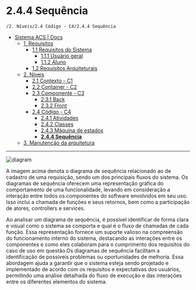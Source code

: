 # 2.4.4 Sequência

`/2. Níveis/2.4 Código - C4/2.4.4 Sequência`

* [Sistema ACS | Docs](../../../README.md)
  * [1. Requisitos](../../../1.%20Requisitos/README.md)
    * [1.1 Requisitos do Sistema](../../../1.%20Requisitos/1.1%20Requisitos%20do%20Sistema/README.md)
      * [1.1.1 Usuário geral](../../../1.%20Requisitos/1.1%20Requisitos%20do%20Sistema/1.1.1%20Usu%C3%A1rio%20geral/README.md)
      * [1.1.2 Aluno](../../../1.%20Requisitos/1.1%20Requisitos%20do%20Sistema/1.1.2%20Aluno/README.md)
    * [1.2 Requisitos Arquiteturais](../../../1.%20Requisitos/1.2%20Requisitos%20Arquiteturais/README.md)
  * [2. Níveis](../../../2.%20N%C3%ADveis/README.md)
    * [2.1 Contexto - C1](../../../2.%20N%C3%ADveis/2.1%20Contexto%20-%20C1/README.md)
    * [2.2 Container - C2](../../../2.%20N%C3%ADveis/2.2%20Container%20-%20C2/README.md)
    * [2.3 Componente - C3](../../../2.%20N%C3%ADveis/2.3%20Componente%20-%20C3/README.md)
      * [2.3.1 Back](../../../2.%20N%C3%ADveis/2.3%20Componente%20-%20C3/2.3.1%20Back/README.md)
      * [2.3.2 Front](../../../2.%20N%C3%ADveis/2.3%20Componente%20-%20C3/2.3.2%20Front/README.md)
    * [2.4 Código - C4](../../../2.%20N%C3%ADveis/2.4%20C%C3%B3digo%20-%20C4/README.md)
      * [2.4.1 Atividades](../../../2.%20N%C3%ADveis/2.4%20C%C3%B3digo%20-%20C4/2.4.1%20Atividades/README.md)
      * [2.4.2 Classes](../../../2.%20N%C3%ADveis/2.4%20C%C3%B3digo%20-%20C4/2.4.2%20Classes/README.md)
      * [2.4.3 Máquina de estados](../../../2.%20N%C3%ADveis/2.4%20C%C3%B3digo%20-%20C4/2.4.3%20M%C3%A1quina%20de%20estados/README.md)
      * [**2.4.4 Sequência**](../../../2.%20N%C3%ADveis/2.4%20C%C3%B3digo%20-%20C4/2.4.4%20Sequ%C3%AAncia/README.md)
  * [3. Manutenção da arquitetura](../../../3.%20Manuten%C3%A7%C3%A3o%20da%20arquitetura/README.md)

---

![diagram](https://www.plantuml.com/plantuml/svg/0/jLNDRXCn4BxdAKOzXKDVO0-eA5MbIY2g1au48UETD1OREndRY3uF1nwaByRuPnDdrwj4gEIGEDxln_EDxRsnJf3pssucf3C4tYA1i73rcGTNC-2FD5s7qYcZBQp9Q1UVtuNHDUesWL0xvPuPgnsPJhI6laca15tmGAsL50vNUf4GNQ-UYUpsKqapGLh6fpXfHRYFf4VSUxJkhCi8NpCWt5MGZpnh5KVrF0RN5ryo8YLcVFqsXTd0WfG0lnMiiVVAgfS_Bx_DIfEmqkkDYPIKEtC6LJUmGT4YsJbkXUhUv8QT9iEqel06bewKVeB8Y8Go5WRtXJUGgmP9oANaV_FaSeXdAD-JAFtM74PLl3Uye4ouRwUgo86f5jf3Mb8C4WhfDd2lruOuKmEymPstWI4vw02lDU6Tnby1BVlEjONiOCK1Cmn-fKzBMEaFldCFVBRMgiClNqV2evDIn9WCoZR1K1-ImOuDxjXW97zodlgU9jrYS-R65ZDbS-lBEg4VnrNN76wnEFiQpNeWH2qto3XMv2Z2TztaWjRrsQeGwkAeSllfOobww_wnSLEI3bcoDozcy_w_i8D-rxvM1mzH7vDU-kzRPDZKOPkwZc0-FAINNKsLU-3ivMHvZShznyifzzEP7wZFN4qZwBcTZX2sGCI3C8poWfIPtV2BbL_AVm40)

A imagem acima denota o diagrama de sequência relacionado ao de cadastro de uma requisição, sendo um dos principais 
fluxos do sistema. Os diagramas de sequência oferecem uma representação gráfica do comportamento de uma funcionalidade,
levando em consideração a interação entre todos os componentes do software envolvidos em seu uso. Isso inclui a chamada 
de funções e seus retornos, bem como a participação de atores, controllers e services.

Ao analisar um diagrama de sequência, é possível identificar de forma clara e visual como o sistema se comporta e qual 
é o fluxo de chamadas de cada função. Essa representação fornece um suporte valioso na compreensão do funcionamento interno
do sistema, destacando as interações entre os componentes e como eles colaboram para o cumprimento dos requisitos do caso
de uso em questão.Os diagramas de sequência facilitam a identificação de possíveis problemas ou oportunidades de melhoria.
Essa abordagem ajuda a garantir que o sistema esteja sendo projetado e implementado de acordo com os requisitos e expectativas
dos usuários, permitindo uma análise detalhada do fluxo de execução e das interações entre os diferentes elementos do sistema.